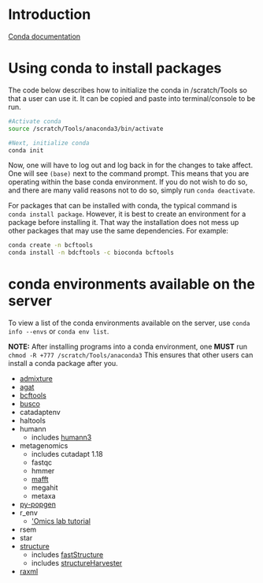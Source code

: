# Introduction

[Conda documentation](https://conda.io/projects/conda/en/latest/user-guide/index.html)

# Using conda to install packages

The code below describes how to initialize the conda in /scratch/Tools so that a user can use it. It can be copied and paste into terminal/console to be run.

```bash
#Activate conda
source /scratch/Tools/anaconda3/bin/activate

#Next, initialize conda
conda init
```

Now, one will have to log out and log back in for the changes to take affect. One will see `(base)` next to the command prompt. This means that you are operating within the base conda environment. If you do not wish to do so, and there are many valid reasons not to do so, simply run `conda deactivate`.

For packages that can be installed with conda, the typical command is `conda install package`. However, it is best to create an environment for a package before installing it. That way the installation does not mess up other packages that may use the same dependencies. For example:

```bash
conda create -n bcftools
conda install -n bdcftools -c bioconda bcftools
```

# conda environments available on the server

To view a list of the conda environments available on the server, use `conda info --envs` or `conda env list`.

**NOTE:** After installing programs into a conda environment, one **MUST** run `chmod -R +777 /scratch/Tools/anaconda3` This ensures that other users can install a conda package after you.

- [admixture](https://dalexander.github.io/admixture/index.html)
- [agat](https://github.com/NBISweden/AGAT)
- [bcftools](https://samtools.github.io/bcftools/bcftools.html)
- [busco](https://busco.ezlab.org/)
- catadaptenv
- haltools
- humann
	- includes [humann3](https://github.com/biobakery/biobakery/wiki/humann3#12-installation) 
- metagenomics
	- includes cutadapt 1.18
	- fastqc
	- hmmer
	- [mafft](https://mafft.cbrc.jp/alignment/software/)
	- megahit
	- metaxa
- [py-popgen](https://pypi.org/project/py-popgen/)
- r_env
	- ['Omics lab tutorial](https://github.com/wjdavis90/Omics_lab_server/blob/main/tutorials/using_R_in_conda.md) 
- rsem
- star
- [structure](https://web.stanford.edu/group/pritchardlab/structure.html)
  - includes [fastStructure](https://github.com/rajanil/fastStructure)
  - includes [structureHarvester](http://alumni.soe.ucsc.edu/~dearl/software/structureHarvester/)
- [raxml](https://github.com/stamatak/standard-RAxML)
